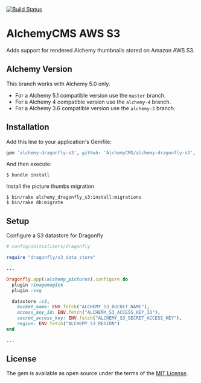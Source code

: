[![Build Status](https://travis-ci.com/AlchemyCMS/alchemy-dragonfly-s3.svg?branch=alchemy-5)](https://travis-ci.com/AlchemyCMS/alchemy-dragonfly-s3)

# AlchemyCMS AWS S3

Adds support for rendered Alchemy thumbnails stored on Amazon AWS S3.

## Alchemy Version

This branch works with Alchemy 5.0 only.

- For a Alchemy 5.1 compatible version use the `master` branch.
- For a Alchemy 4 compatible version use the `alchemy-4` branch.
- For a Alchemy 3.6 compatible version use the `alchemy-3` branch.

## Installation

Add this line to your application's Gemfile:

```ruby
gem 'alchemy-dragonfly-s3', github: 'AlchemyCMS/alchemy-dragonfly-s3', branch: 'alchemy-5'
```

And then execute:

```
$ bundle install
```

Install the picture thumbs migration

```
$ bin/rake alchemy_dragonfly_s3:install:migrations
$ bin/rake db:migrate
```

## Setup

Configure a S3 datastore for Dragonfly

```ruby
# config/initializers/dragonfly

require "dragonfly/s3_data_store"

...

Dragonfly.app(:alchemy_pictures).configure do
  plugin :imagemagick
  plugin :svg

  datastore :s3,
    bucket_name: ENV.fetch("ALCHEMY_S3_BUCKET_NAME"),
    access_key_id: ENV.fetch("ALCHEMY_S3_ACCESS_KEY_ID"),
    secret_access_key: ENV.fetch("ALCHEMY_S3_SECRET_ACCESS_KEY"),
    region: ENV.fetch("ALCHEMY_S3_REGION")
end

...
```

## License
The gem is available as open source under the terms of the [MIT License](https://opensource.org/licenses/MIT).
